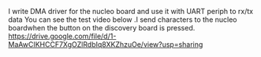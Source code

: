 I write DMA driver for the nucleo board and use it with UART periph to rx/tx data 
You can see the test video below .I send characters to the nucleo boardwhen the button on the discovery board is pressed.
https://drive.google.com/file/d/1-MaAwCIKHCCF7XgOZlRdbIq8XKZhzuOe/view?usp=sharing
